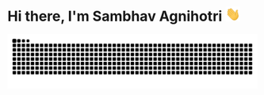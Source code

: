 <h1>Hi there, I'm Sambhav Agnihotri <img src="https://raw.githubusercontent.com/ABSphreak/ABSphreak/master/gifs/Hi.gif" width="30px"></h1>

<picture>
  <source media="(prefers-color-scheme: dark)" srcset="https://raw.githubusercontent.com/sambhavagnihotri/sambhavagnihotri/output/github-contribution-grid-snake-dark.svg">
  <source media="(prefers-color-scheme: light)" srcset="https://raw.githubusercontent.com/sambhavagnihotri/sambhavagnihotri/output/github-contribution-grid-snake.svg">
  <img alt="github contribution grid snake animation" src="https://raw.githubusercontent.com/sambhavagnihotri/sambhavagnihotri/output/github-contribution-grid-snake.svg">
</picture>
